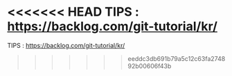 <<<<<<< HEAD
TIPS : https://backlog.com/git-tutorial/kr/
=======
TIPS : https://backlog.com/git-tutorial/kr/
>>>>>>> eeddc3db691b79a5c12c63fa274892b00606f43b
